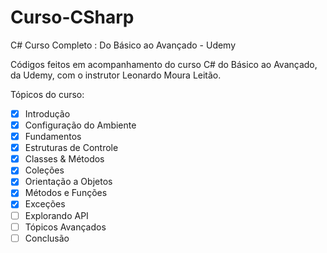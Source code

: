 # Curso-CSharp
C# Curso Completo : Do Básico ao Avançado - Udemy

Códigos feitos em acompanhamento do curso C# do Básico ao Avançado, da Udemy, com o instrutor Leonardo Moura Leitão.

Tópicos do curso:
  - [X]  Introdução
  - [X]  Configuração do Ambiente
  - [X]  Fundamentos
  - [X]  Estruturas de Controle
  - [X]  Classes & Métodos
  - [X]  Coleções
  - [X]  Orientação a Objetos
  - [X]  Métodos e Funções
  - [X]  Exceções
  - [ ]  Explorando API
  - [ ]  Tópicos Avançados
  - [ ]  Conclusão
